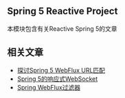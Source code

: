 ## Spring 5 Reactive Project

本模块包含有关Reactive Spring 5的文章

## 相关文章

+ [探讨Spring 5 WebFlux URL匹配](docs/探讨Spring5-WebFlux-URL匹配.md)
+ [Spring 5的响应式WebSocket](docs/Spring5的响应式WebSocket.md)
+ [Spring WebFlux过滤器](docs/Spring-WebFlux过滤器.md)